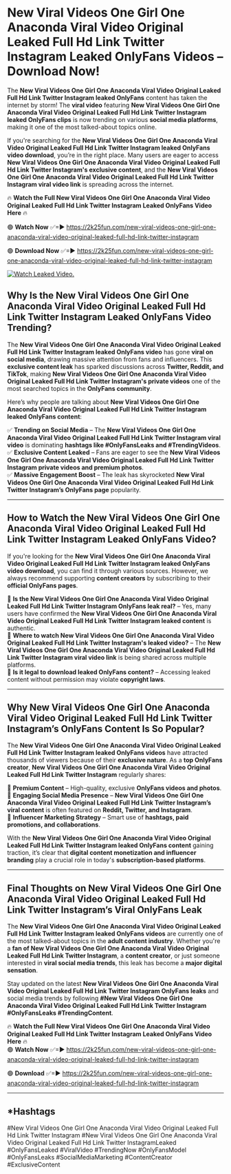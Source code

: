 # New Viral Videos One Girl One Anaconda Viral Video Original Leaked Full Hd Link Twitter Instagram Leaked OnlyFans Videos – Download Now!

The **New Viral Videos One Girl One Anaconda Viral Video Original Leaked Full Hd Link Twitter Instagram leaked OnlyFans** content has taken the internet by storm! The **viral video** featuring **New Viral Videos One Girl One Anaconda Viral Video Original Leaked Full Hd Link Twitter Instagram leaked OnlyFans clips** is now trending on various **social media platforms**, making it one of the most talked-about topics online.  

If you're searching for the **New Viral Videos One Girl One Anaconda Viral Video Original Leaked Full Hd Link Twitter Instagram leaked OnlyFans video download**, you’re in the right place. Many users are eager to access **New Viral Videos One Girl One Anaconda Viral Video Original Leaked Full Hd Link Twitter Instagram's exclusive content**, and the **New Viral Videos One Girl One Anaconda Viral Video Original Leaked Full Hd Link Twitter Instagram viral video link** is spreading across the internet.  

🔥 **Watch the Full New Viral Videos One Girl One Anaconda Viral Video Original Leaked Full Hd Link Twitter Instagram Leaked OnlyFans Video Here** 🔥  

🟢 **Watch Now** ✅=► https://2k25fun.com/new-viral-videos-one-girl-one-anaconda-viral-video-original-leaked-full-hd-link-twitter-instagram

🟢 **Download Now** ✅=► https://2k25fun.com/new-viral-videos-one-girl-one-anaconda-viral-video-original-leaked-full-hd-link-twitter-instagram

[![Watch Leaked Video.](https://miro.medium.com/v2/resize:fit:828/format:webp/1*cilzJN44JGOrTw9NJCrNHA.gif "Watch Leaked Video")](https://2k25fun.com/new-viral-videos-one-girl-one-anaconda-viral-video-original-leaked-full-hd-link-twitter-instagram)

## **Why Is the New Viral Videos One Girl One Anaconda Viral Video Original Leaked Full Hd Link Twitter Instagram Leaked OnlyFans Video Trending?**  

The **New Viral Videos One Girl One Anaconda Viral Video Original Leaked Full Hd Link Twitter Instagram leaked OnlyFans video** has gone **viral on social media**, drawing massive attention from fans and influencers. This **exclusive content leak** has sparked discussions across **Twitter, Reddit, and TikTok**, making **New Viral Videos One Girl One Anaconda Viral Video Original Leaked Full Hd Link Twitter Instagram's private videos** one of the most searched topics in the **OnlyFans community**.  

Here’s why people are talking about **New Viral Videos One Girl One Anaconda Viral Video Original Leaked Full Hd Link Twitter Instagram leaked OnlyFans content**:  

✅ **Trending on Social Media** – The **New Viral Videos One Girl One Anaconda Viral Video Original Leaked Full Hd Link Twitter Instagram viral video** is dominating **hashtags like #OnlyFansLeaks and #TrendingVideos**.  
✅ **Exclusive Content Leaked** – Fans are eager to see the **New Viral Videos One Girl One Anaconda Viral Video Original Leaked Full Hd Link Twitter Instagram private videos and premium photos**.  
✅ **Massive Engagement Boost** – The leak has skyrocketed **New Viral Videos One Girl One Anaconda Viral Video Original Leaked Full Hd Link Twitter Instagram’s OnlyFans page** popularity.  

---

## **How to Watch the New Viral Videos One Girl One Anaconda Viral Video Original Leaked Full Hd Link Twitter Instagram Leaked OnlyFans Video?**  

If you're looking for the **New Viral Videos One Girl One Anaconda Viral Video Original Leaked Full Hd Link Twitter Instagram leaked OnlyFans video download**, you can find it through various sources. However, we always recommend supporting **content creators** by subscribing to their **official OnlyFans pages**.  

🔹 **Is the New Viral Videos One Girl One Anaconda Viral Video Original Leaked Full Hd Link Twitter Instagram OnlyFans leak real?** – Yes, many users have confirmed the **New Viral Videos One Girl One Anaconda Viral Video Original Leaked Full Hd Link Twitter Instagram leaked content** is authentic.  
🔹 **Where to watch New Viral Videos One Girl One Anaconda Viral Video Original Leaked Full Hd Link Twitter Instagram's leaked video?** – The **New Viral Videos One Girl One Anaconda Viral Video Original Leaked Full Hd Link Twitter Instagram viral video link** is being shared across multiple platforms.  
🔹 **Is it legal to download leaked OnlyFans content?** – Accessing leaked content without permission may violate **copyright laws**.  

---

## **Why New Viral Videos One Girl One Anaconda Viral Video Original Leaked Full Hd Link Twitter Instagram’s OnlyFans Content Is So Popular?**  

The **New Viral Videos One Girl One Anaconda Viral Video Original Leaked Full Hd Link Twitter Instagram leaked OnlyFans videos** have attracted thousands of viewers because of their **exclusive nature**. As a **top OnlyFans creator**, **New Viral Videos One Girl One Anaconda Viral Video Original Leaked Full Hd Link Twitter Instagram** regularly shares:  

📌 **Premium Content** – High-quality, exclusive **OnlyFans videos and photos**.  
📌 **Engaging Social Media Presence** – **New Viral Videos One Girl One Anaconda Viral Video Original Leaked Full Hd Link Twitter Instagram’s viral content** is often featured on **Reddit, Twitter, and Instagram**.  
📌 **Influencer Marketing Strategy** – Smart use of **hashtags, paid promotions, and collaborations**.  

With the **New Viral Videos One Girl One Anaconda Viral Video Original Leaked Full Hd Link Twitter Instagram leaked OnlyFans content** gaining traction, it’s clear that **digital content monetization and influencer branding** play a crucial role in today's **subscription-based platforms**.  

---

## **Final Thoughts on New Viral Videos One Girl One Anaconda Viral Video Original Leaked Full Hd Link Twitter Instagram’s Viral OnlyFans Leak**  

The **New Viral Videos One Girl One Anaconda Viral Video Original Leaked Full Hd Link Twitter Instagram leaked OnlyFans videos** are currently one of the most talked-about topics in the **adult content industry**. Whether you're a **fan of New Viral Videos One Girl One Anaconda Viral Video Original Leaked Full Hd Link Twitter Instagram**, a **content creator**, or just someone interested in **viral social media trends**, this leak has become a **major digital sensation**.  

Stay updated on the latest **New Viral Videos One Girl One Anaconda Viral Video Original Leaked Full Hd Link Twitter Instagram OnlyFans leaks** and social media trends by following **#New Viral Videos One Girl One Anaconda Viral Video Original Leaked Full Hd Link Twitter Instagram #OnlyFansLeaks #TrendingContent**.  

🔥 **Watch the Full New Viral Videos One Girl One Anaconda Viral Video Original Leaked Full Hd Link Twitter Instagram Leaked OnlyFans Video Here** 🔥  
🟢 **Watch Now** ✅=► https://2k25fun.com/new-viral-videos-one-girl-one-anaconda-viral-video-original-leaked-full-hd-link-twitter-instagram

🟢 **Download** ✅=► https://2k25fun.com/new-viral-videos-one-girl-one-anaconda-viral-video-original-leaked-full-hd-link-twitter-instagram

---

## *Hashtags
#New Viral Videos One Girl One Anaconda Viral Video Original Leaked Full Hd Link Twitter Instagram #New Viral Videos One Girl One Anaconda Viral Video Original Leaked Full Hd Link Twitter InstagramLeaked #OnlyFansLeaked #ViralVideo #TrendingNow #OnlyFansModel #OnlyFansLeaks #SocialMediaMarketing #ContentCreator #ExclusiveContent  
